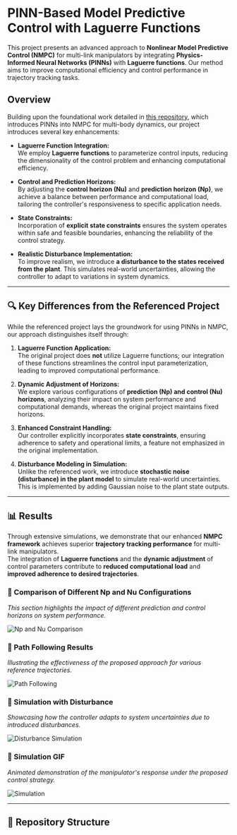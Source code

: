 # PINN-Based Model Predictive Control with Laguerre Functions

This project presents an advanced approach to **Nonlinear Model Predictive Control (NMPC)** for multi-link manipulators by integrating **Physics-Informed Neural Networks (PINNs)** with **Laguerre functions**. Our method aims to improve computational efficiency and control performance in trajectory tracking tasks.

## Overview

Building upon the foundational work detailed in [this repository](https://github.com/Jonas-Nicodemus/PINNs-based-MPC), which introduces PINNs into NMPC for multi-body dynamics, our project introduces several key enhancements:

- **Laguerre Function Integration:**  
  We employ **Laguerre functions** to parameterize control inputs, reducing the dimensionality of the control problem and enhancing computational efficiency.

- **Control and Prediction Horizons:**  
  By adjusting the **control horizon (Nu)** and **prediction horizon (Np)**, we achieve a balance between performance and computational load, tailoring the controller's responsiveness to specific application needs.

- **State Constraints:**  
  Incorporation of **explicit state constraints** ensures the system operates within safe and feasible boundaries, enhancing the reliability of the control strategy.

- **Realistic Disturbance Implementation:**  
  To improve realism, we introduce **a disturbance to the states received from the plant**. This simulates real-world uncertainties, allowing the controller to adapt to variations in system dynamics.

---

## 🔍 Key Differences from the Referenced Project

While the referenced project lays the groundwork for using PINNs in NMPC, our approach distinguishes itself through:

1. **Laguerre Function Application:**  
   The original project does **not** utilize Laguerre functions; our integration of these functions streamlines the control input parameterization, leading to improved computational performance.

2. **Dynamic Adjustment of Horizons:**  
   We explore various configurations of **prediction (Np) and control (Nu) horizons**, analyzing their impact on system performance and computational demands, whereas the original project maintains fixed horizons.

3. **Enhanced Constraint Handling:**  
   Our controller explicitly incorporates **state constraints**, ensuring adherence to safety and operational limits, a feature not emphasized in the original implementation.

4. **Disturbance Modeling in Simulation:**  
   Unlike the referenced work, we introduce **stochastic noise (disturbance) in the plant model** to simulate real-world uncertainties. This is implemented by adding Gaussian noise to the plant state outputs.

---

## 📊 Results

Through extensive simulations, we demonstrate that our enhanced **NMPC framework** achieves superior **trajectory tracking performance** for multi-link manipulators.  
The integration of **Laguerre functions** and the **dynamic adjustment** of control parameters contribute to **reduced computational load** and **improved adherence to desired trajectories**.

### 🔹 Comparison of Different **Np** and **Nu** Configurations  
_This section highlights the impact of different prediction and control horizons on system performance._

![Np and Nu Comparison](path/to/Np_Nu_comparison_image.png)

### 🔹 Path Following Results  
_Illustrating the effectiveness of the proposed approach for various reference trajectories._

![Path Following](path/to/path_following_results.png)

### 🔹 Simulation with Disturbance  
_Showcasing how the controller adapts to system uncertainties due to introduced disturbances._

![Disturbance Simulation](path/to/disturbance_simulation.png)

### 🔹 Simulation GIF  
_Animated demonstration of the manipulator's response under the proposed control strategy._

![Simulation](path/to/simulation_gif.gif)

---

## 📂 Repository Structure

